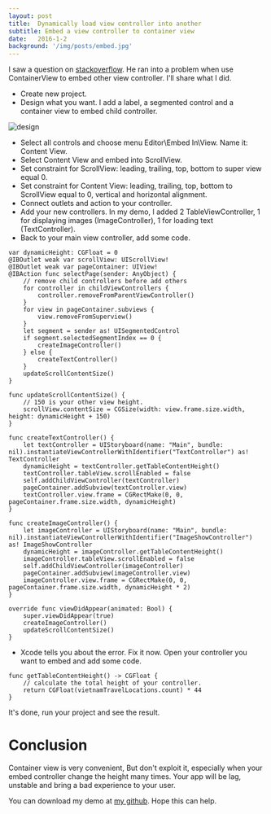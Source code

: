```yaml
---
layout: post
title:  Dynamically load view controller into another
subtitle: Embed a view controller to container view
date:   2016-1-2
background: '/img/posts/embed.jpg'
---
```

I saw a question on [stackoverflow](http://stackoverflow.com/questions/35011539/how-to-make-view-scroll-like-instagrams-profile-vc-with-segmentedcontroller/35079835#35079835). He ran into a problem when use ContainerView to embed other view controller. I'll share what I did.

-   Create new project.
-   Design what you want. I add a label, a segmented control and a container view to embed child controller.

![design](https://firebasestorage.googleapis.com/v0/b/blogs-1de93.appspot.com/o/assets%2Fcontainer_view.png?alt=media&token=1a69995c-9f5f-4226-a67c-b7bbd3bbce83)

-   Select all controls and choose menu Editor\\Embed In\\View. Name it: Content View.
-   Select Content View and embed into ScrollView.
-   Set constraint for ScrollView: leading, trailing, top, bottom to super view equal 0.
-   Set constraint for Content View: leading, trailing, top, bottom to ScrollView equal to 0, vertical and horizontal alignment.
-   Connect outlets and action to your controller.
-   Add your new controllers. In my demo, I added 2 TableViewController, 1 for displaying images (ImageController), 1 for loading text (TextController).
-   Back to your main view controller, add some code.
    
```
var dynamicHeight: CGFloat = 0    
@IBOutlet weak var scrollView: UIScrollView!  
@IBOutlet weak var pageContainer: UIView!
@IBAction func selectPage(sender: AnyObject) {
	// remove child controllers before add others
	for controller in childViewControllers {  
		controller.removeFromParentViewController()
	}  
	for view in pageContainer.subviews {  
		view.removeFromSuperview()
	}
	let segment = sender as! UISegmentedControl
	if segment.selectedSegmentIndex == 0 {  
		createImageController()
	} else { 
		createTextController()
	}  
	updateScrollContentSize()
}
    
func updateScrollContentSize() {
	// 150 is your other view height. 
	scrollView.contentSize = CGSize(width: view.frame.size.width, height: dynamicHeight + 150)
}
    
func createTextController() {    
	let textController = UIStoryboard(name: "Main", bundle: nil).instantiateViewControllerWithIdentifier("TextController") as! TextController
	dynamicHeight = textController.getTableContentHeight()
	textController.tableView.scrollEnabled = false  
	self.addChildViewController(textController)
	pageContainer.addSubview(textController.view)
	textController.view.frame = CGRectMake(0, 0, pageContainer.frame.size.width, dynamicHeight)
}

func createImageController() {    
	let imageController = UIStoryboard(name: "Main", bundle: nil).instantiateViewControllerWithIdentifier("ImageShowController") as! ImageShowController
	dynamicHeight = imageController.getTableContentHeight()
	imageController.tableView.scrollEnabled = false  
	self.addChildViewController(imageController)
	pageContainer.addSubview(imageController.view)
	imageController.view.frame = CGRectMake(0, 0, pageContainer.frame.size.width, dynamicHeight * 2)
}
    
override func viewDidAppear(animated: Bool) {    
	super.viewDidAppear(true)
	createImageController()
	updateScrollContentSize()
}
```
    
-   Xcode tells you about the error. Fix it now. Open your controller you want to embed and add some code.
    
```
func getTableContentHeight() -> CGFloat {    
	// calculate the total height of your controller. 
	return CGFloat(vietnamTravelLocations.count) * 44
}
```
    
It's done, run your project and see the result.
    
# Conclusion

Container view is very convenient, But don't exploit it, especially when your embed controller change the height many times. Your app will be lag, unstable and bring a bad experience to your user.

You can download my demo at [my github](https://github.com/nguyentruongky/DemoContainerViewDynamicLoading). Hope this can help.